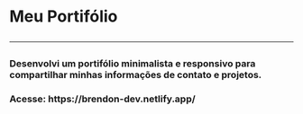 # Meu Portifólio <hr/>
<h3> Desenvolvi um portifólio minimalista e responsivo para compartilhar minhas informações de contato e projetos.<h3>
<h3> Acesse: https://brendon-dev.netlify.app/</h3>
